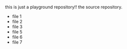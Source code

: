this is just a playground repository!!
the source repository.

- file 1
- file 2
- file 3
- file 5
- file 6
- file 7
